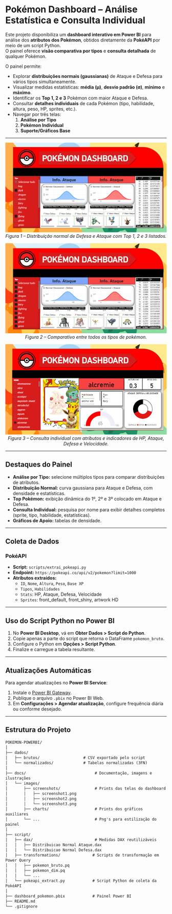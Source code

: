 # Pokémon Dashboard – Análise Estatística e Consulta Individual

Este projeto disponibiliza um **dashboard interativo em Power BI** para análise dos **atributos dos Pokémon**, obtidos diretamente da **PokéAPI** por meio de um script Python.  
O painel oferece **visão comparativa por tipos** e **consulta detalhada** de qualquer Pokémon.

O painel permite:
- Explorar **distribuições normais (gaussianas)** de Ataque e Defesa para vários tipos simultaneamente.
- Visualizar medidas estatísticas: **média (μ)**, **desvio padrão (σ)**, **mínimo** e **máximo**.
- Identificar os **Top 1, 2 e 3** Pokémon com maior Ataque e Defesa.
- Consultar **detalhes individuais** de cada Pokémon (tipo, habilidade, altura, peso, HP, sprites, etc.).
- Navegar por três telas:  
  1. **Análise por Tipo**  
  2. **Pokémon Individual**  
  3. **Suporte/Gráficos Base**

---

<p align="center">
  <img src="docs/images/screenshots/screenshot1.png" alt="Tela de Análise Estatística por Tipo" width="600px">
  <br>
  <em>Figura 1 – Distribuição normal de Defesa e Ataque com Top 1, 2 e 3 listados.</em>
</p>

<p align="center">
  <img src="docs/images/screenshots/screenshot2.png" alt="Tela de Análise Estatística Entre Todos os Tipos" width="600px">
  <br>
  <em>Figura 2 – Comparativo entre todos os tipos de pokémon.</em>
</p>

<p align="center">
  <img src="docs/images/screenshots/screenshot3.png" alt="Tela de Consulta Individual de Pokémon" width="600px">
  <br>
  <em>Figura 3 – Consulta individual com atributos e indicadores de HP, Ataque, Defesa e Velocidade.</em>
</p>

---

## Destaques do Painel

- **Análise por Tipo:** selecione múltiplos tipos para comparar distribuições de atributos.
- **Distribuição Normal:** curva gaussiana para Ataque e Defesa, com densidade e estatísticas.
- **Top Pokémon:** exibição dinâmica do 1º, 2º e 3º colocado em Ataque e Defesa.
- **Consulta Individual:** pesquisa por nome para exibir detalhes completos (sprite, tipo, habilidade, estatísticas).
- **Gráficos de Apoio:** tabelas de densidade.

---

## Coleta de Dados

### **PokéAPI**  
- **Script:** `scripts/extrai_pokeapi.py`  
- **Endpoint:** `https://pokeapi.co/api/v2/pokemon?limit=1000`  
- **Atributos extraídos:**  
  - `ID`, `Nome`, `Altura`, `Peso`, `Base XP`  
  - `Tipos`, `Habilidades`  
  - `Stats`: HP, Ataque, Defesa, Velocidade  
  - `Sprites`: front_default, front_shiny, artwork HD  

---

## Uso do Script Python no Power BI

1. No **Power BI Desktop**, vá em **Obter Dados > Script do Python**.  
2. Copie apenas a parte do script que retorna o DataFrame `pokemon_bruto`.  
3. Configure o Python em **Opções > Script Python**.  
4. Finalize e carregue a tabela resultante.

---

## Atualizações Automáticas

Para agendar atualizações no **Power BI Service**:

1. Instale o [Power BI Gateway](https://powerbi.microsoft.com/pt-br/gateway/).  
2. Publique o arquivo `.pbix` no Power BI Web.  
3. Em **Configurações > Agendar atualização**, configure frequência diária ou conforme desejado.  

---

## Estrutura do Projeto

```plaintext
POKEMON-POWERBI/
│
├── dados/
│   ├── brutos/                   # CSV exportado pelo script
│   └── normalizados/             # Tabelas normalizadas (3FN)
│
├── docs/                              # Documentação, imagens e ilustrações
│   └── images/
│       ├── screenshots/               # Prints das telas do dashboard
│       │   ├── screenshot1.png
│       │   ├── screenshot2.png
│       │   └── screenshot3.png
│       ├── charts/                    # Prints dos gráficos auxiliares
│       └── ...                        # Png's para estilização do painel
│
├── script/                            
│   ├── dax/                           # Medidas DAX reutilizáveis
│   │   ├── Distribuicao Normal Ataque.dax
│   │   └── Distribuicao Normal Defesa.dax
│   ├── transformations/              # Scripts de transformação em Power Query
│   │   ├── pokemon_bruto.pq
│   │   ├── pokemon_dim.pq
│   │   └── ...
│   └── pokeapi_extract.py            # Script Python de coleta da PokéAPI
│
├── dashboard_pokemon.pbix            # Painel Power BI
├── README.md                         
└── .gitignore                        
